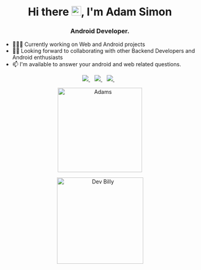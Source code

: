 
<h1 align="center">Hi there <img src="https://media.giphy.com/media/hvRJCLFzcasrR4ia7z/giphy.gif" width="25px">, I'm Adam Simon</h1>

<h3 align="center">Android Developer.</h3>

- 👨🏾‍💻 Currently working on Web and Android projects
- ✌🏾 Looking forward to collaborating with other Backend Developers and Android enthusiasts
- 📫 I'm available to answer your android and web related questions.
  

 <p align="center"> 
 <a href="https://twitter.com/adamsonsamson4">
    <img src="https://img.shields.io/badge/Twitter-1DA1F2?style=for-the-badge&logo=twitter&logoColor=white" />    
  </a>&nbsp;&nbsp;
 <a href="https://www.linkedin.com/in/adam">
    <img src="https://img.shields.io/badge/linkedin-%230077B5.svg?&style=for-the-badge&logo=linkedin&logoColor=white" />
  </a>&nbsp;&nbsp;
  <a href="asandler778@gmail.com">
    <img src="https://img.shields.io/badge/Gmail-D14836?style=for-the-badge&logo=gmail&logoColor=white" />
  </a>&nbsp;&nbsp;
 </p>

<p align="center">
    <img src="https://github-readme-stats.vercel.app/api?username=lebrony&count_private=true&show_icons=true&theme=dracula" alt="Adams" height="220"/> </p>
<p align="center">
    <img src="https://github-readme-stats.vercel.app/api/top-langs/?username=lebrony&layout=compact&theme=dracula" alt="Dev Billy" height="225" />
</p>
